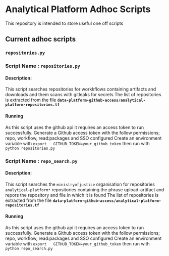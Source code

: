 # Analytical Platform Adhoc Scripts
This repository is intended to store useful one off scripts 

## Current adhoc scripts
### **`repositories.py`**

###   Script Name : **`repositories.py`**  
####  Description:
This script searches repositories for workkflows containing artifacts and downloads and them scans with gitleaks for secrets
The list of repositories is extracted from the file  **`data-platform-github-access/analytical-platform-repositories.tf`** 
####  Running
As this script uses the github api  it requires an access token to run successfully. 
Generate a Github access token with the follow permissions; repo, workflow, read:packages and SSO configured 
Create an environment variable with ``` export   GITHUB_TOKEN=your_github_token ```
then run with ```python repositories.py```

###   Script Name : **`repo_search.py`**  
####  Description:
This script searches the ```ministryofjustice``` organisation for repositories  ```analytical-platform*``` repositories containing the phrase upload-artifact and repors the repository and file in which it is found
The list of repositories is extracted from the file  **`data-platform-github-access/analytical-platform-repositories.tf`** 
####  Running
As this script uses the github api  it requires an access token to run successfully. 
Generate a Github access token with the follow permissions; repo, workflow, read:packages and SSO configured 
Create an environment variable with ``` export   GITHUB_TOKEN=your_github_token ```
then run with ```python repo_search.py```